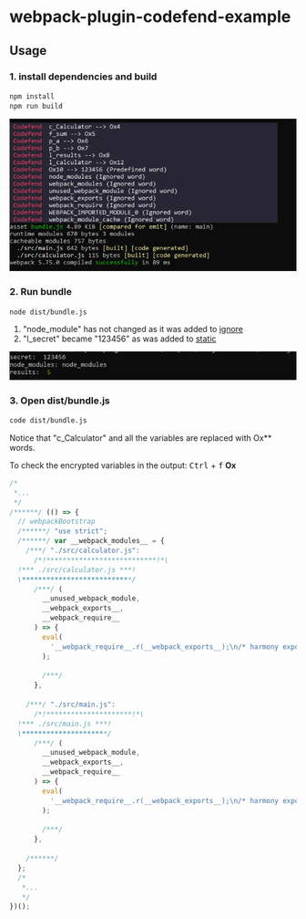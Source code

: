 # webpack-plugin-codefend-example

## Usage

### 1. install dependencies and build

```bash
npm install
npm run build
```

 <img src="/public/img/nodejs/build.PNG">

### 2. Run bundle

```bash
node dist/bundle.js
```

1. "node_module" has not changed as it was added to [ignore](https://codefend.github.io/docs/references/configuration)
2. "l_secret" became "123456" as was added to [static](https://codefend.github.io/docs/references/configuration)

 <img src="/public/img/nodejs/run.PNG">

### 3. Open dist/bundle.js

```bash
code dist/bundle.js
```

Notice that "c_Calculator" and all the variables are replaced with Ox\*\* words.

To check the encrypted variables in the output: <kbd>Ctrl</kbd> + <kbd>f</kbd> **Ox**

```javascript
/*
 *...
 */
/******/ (() => {
  // webpackBootstrap
  /******/ "use strict";
  /******/ var __webpack_modules__ = {
    /***/ "./src/calculator.js":
      /*!***************************!*\
  !*** ./src/calculator.js ***!
  \***************************/
      /***/ (
        __unused_webpack_module,
        __webpack_exports__,
        __webpack_require__
      ) => {
        eval(
          '__webpack_require__.r(__webpack_exports__);\n/* harmony export */ __webpack_require__.d(__webpack_exports__, {\n/* harmony export */   "Ox4": () => (/* binding */ Ox4)\n/* harmony export */ });\nclass Ox4 {\r\n  Ox5(Ox6, Ox7) {\r\n    const Ox8 = Ox6 + Ox7;\r\n    return Ox8;\r\n  }\r\n}\r\n\n\n//# sourceURL=webpack://webpack-plugin-codefend-example/./src/calculator.js?'
        );

        /***/
      },

    /***/ "./src/main.js":
      /*!*********************!*\
  !*** ./src/main.js ***!
  \*********************/
      /***/ (
        __unused_webpack_module,
        __webpack_exports__,
        __webpack_require__
      ) => {
        eval(
          '__webpack_require__.r(__webpack_exports__);\n/* harmony export */ __webpack_require__.d(__webpack_exports__, {\n/* harmony export */   "default": () => (/* binding */ main)\n/* harmony export */ });\n/* harmony import */ var _calculator__WEBPACK_IMPORTED_MODULE_0__ = __webpack_require__(/*! ./calculator */ "./src/calculator.js");\n\r\n\r\nconst secret = "123456";\r\nconst node_modules = "node_modules";\r\n\r\nfunction main() {\r\n  const Ox12 = new _calculator__WEBPACK_IMPORTED_MODULE_0__.Ox4();\r\n  const Ox8 = Ox12.Ox5(2, 3);\r\n\r\n  /* 123456 -> 123456 : defined in predefinedWords inside webpack.config.js */\r\n  console.log("secret: ", secret);\r\n\r\n  /* node_modules -> node_modules : defined in ignoredWords inside webpack.config.js */\r\n  console.log("node_modules:", node_modules);\r\n\r\n  /* Ox8 -> Ox4: with prefix l_ will be obfuscated */\r\n  console.log("results: ", Ox8);\r\n}\r\n\r\nmain();\r\n\n\n//# sourceURL=webpack://webpack-plugin-codefend-example/./src/main.js?'
        );

        /***/
      },

    /******/
  };
  /*
   *...
   */
})();
```
